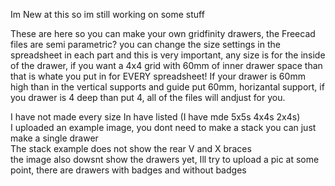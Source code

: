 Im New at this so im still working on some stuff

These are here so you can make your own gridfinity drawers, the Freecad files are semi parametric? you can change the size settings in the spreadsheet in each part and this is very important, any size is for the inside of the drawer, if you want a 4x4 grid with 60mm of inner drawer space than that is whate you put in for EVERY spreadsheet! If your drawer is 60mm high than in the vertical supports and guide put 60mm, horizantal support, if you drawer is 4 deep than put 4, all of the files will andjust for you.


I have not made every size In have listed (I have mde 5x5s 4x4s 2x4s)</br>
I uploaded an example image, you dont need to make a stack you can just make a single drawer</br>
The stack example does not show the rear V and X braces</br>
the image also dowsnt show the drawers yet, Ill try to upload a pic at some point, there are drawers with badges and without badges</br>

